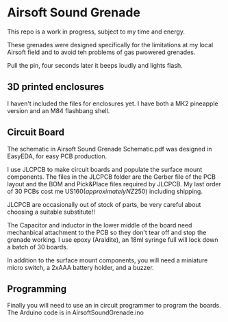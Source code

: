 # Airsoft Sound Grenade

This repo is a work in progress, subject to my time and energy.

These grenades were designed specifically for the limitations at my local Airsoft field and to avoid teh problems of gas pwowered grenades.

Pull the pin, four seconds later it beeps loudly and lights flash.


## 3D printed enclosures
I haven't included the files for enclosures yet.
I have both a MK2 pineapple version and an M84 flashbang shell.

## Circuit Board
The schematic in Airsoft Sound Grenade Schematic.pdf was designed in EasyEDA, for easy PCB production.

I use JLCPCB to make circuit boards and populate the surface mount components.
The files in the JLCPCB folder are the Gerber file of the PCB layout and the BOM and Pick&Place files required by JLCPCB.
My last order of 30 PCBs cost me US$160 (approximately NZ$250) including shipping.

JLCPCB are occasionally out of stock of parts, be very careful about choosing a suitable substitute!!

The Capacitor and inductor in the lower middle of the board need mechanbical attachment to the PCB so they don't tear off and stop the grenade working. I use epoxy (Araldite), an 18ml syringe full will lock down a batch of 30 boards.

In addition to the surface mount components, you will need a miniature micro switch, a 2xAAA battery holder, and a buzzer.

## Programming
Finally you will need to use an in circuit programmer to program the boards.
The Arduino code is in AirsoftSoundGrenade.ino 
